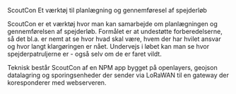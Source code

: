 ScoutCon
Et værktøj til planlægning og gennemføresel af spejderløb

ScoutCon er et værktøj hvor man kan samarbejde om planlægningen og gennemførelsen af spejderløb. Formålet er at undestøtte forberedelserne, så det bl.a. er nemt at se hvor hvad skal være, hvem der har hvilet ansvar og hvor langt klargøringen er nået. Undervejs i løbet kan man se hvor spejderpatruljerne er - også selv om de er faret vildt.

Teknisk består ScoutCon af en NPM app bygget på openlayers, geojson datalagring og sporingsenheder der sender via LoRaWAN til en gateway der koresponderer med webserveren.